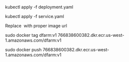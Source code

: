 kubectl apply -f deployment.yaml

kubectl apply -f service.yaml


Replace <IMAGE URL> with proper image url


sudo docker tag dfarm:v1 766838600382.dkr.ecr.us-west-1.amazonaws.com/dfarm:v1

sudo docker push 766838600382.dkr.ecr.us-west-1.amazonaws.com/dfarm:v1